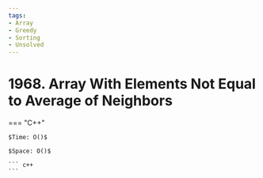 ```yaml
---
tags:
- Array
- Greedy
- Sorting
- Unsolved
---
```



# 1968. Array With Elements Not Equal to Average of Neighbors

=== "C++"

    $Time: O()$

    $Space: O()$

    ``` c++
    ```